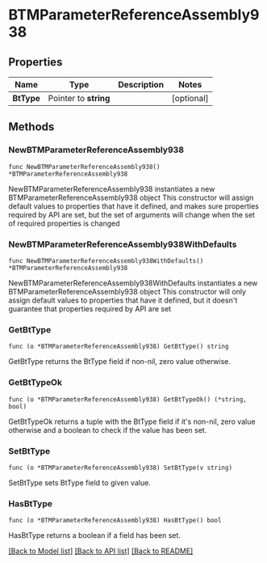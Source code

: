 # BTMParameterReferenceAssembly938

## Properties

Name | Type | Description | Notes
------------ | ------------- | ------------- | -------------
**BtType** | Pointer to **string** |  | [optional] 

## Methods

### NewBTMParameterReferenceAssembly938

`func NewBTMParameterReferenceAssembly938() *BTMParameterReferenceAssembly938`

NewBTMParameterReferenceAssembly938 instantiates a new BTMParameterReferenceAssembly938 object
This constructor will assign default values to properties that have it defined,
and makes sure properties required by API are set, but the set of arguments
will change when the set of required properties is changed

### NewBTMParameterReferenceAssembly938WithDefaults

`func NewBTMParameterReferenceAssembly938WithDefaults() *BTMParameterReferenceAssembly938`

NewBTMParameterReferenceAssembly938WithDefaults instantiates a new BTMParameterReferenceAssembly938 object
This constructor will only assign default values to properties that have it defined,
but it doesn't guarantee that properties required by API are set

### GetBtType

`func (o *BTMParameterReferenceAssembly938) GetBtType() string`

GetBtType returns the BtType field if non-nil, zero value otherwise.

### GetBtTypeOk

`func (o *BTMParameterReferenceAssembly938) GetBtTypeOk() (*string, bool)`

GetBtTypeOk returns a tuple with the BtType field if it's non-nil, zero value otherwise
and a boolean to check if the value has been set.

### SetBtType

`func (o *BTMParameterReferenceAssembly938) SetBtType(v string)`

SetBtType sets BtType field to given value.

### HasBtType

`func (o *BTMParameterReferenceAssembly938) HasBtType() bool`

HasBtType returns a boolean if a field has been set.


[[Back to Model list]](../README.md#documentation-for-models) [[Back to API list]](../README.md#documentation-for-api-endpoints) [[Back to README]](../README.md)


